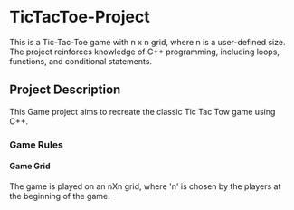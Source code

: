 ###

<p align="center">
  <img src="  " /> 
</p>


# TicTacToe-Project
This is a Tic-Tac-Toe game with n x n grid, where n is a user-defined size. The project reinforces knowledge of C++ programming, including loops, functions, and conditional statements.

## Project Description
This Game project aims to recreate the classic Tic Tac Tow game using C++. 
### Game Rules
#### Game Grid 
The game is played on an nXn grid, where &#39;n&#39; is chosen by the players at the beginning of the
game.
